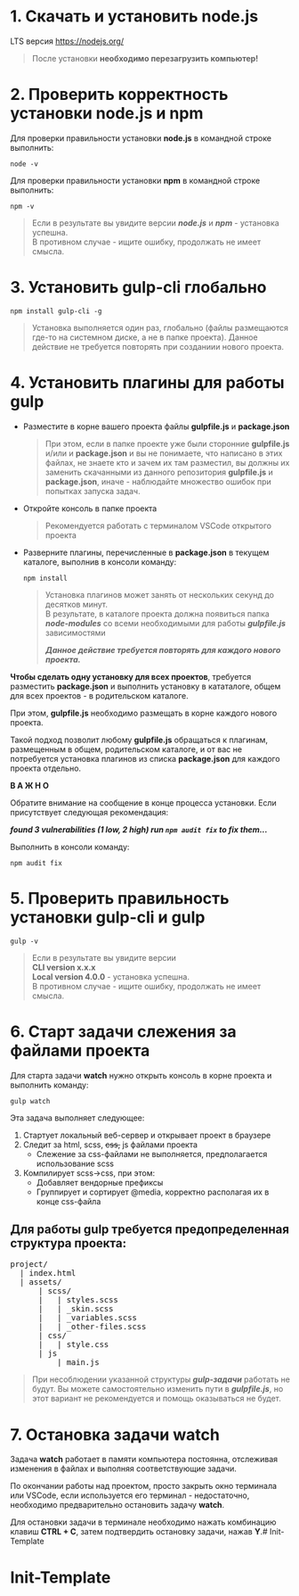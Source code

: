 # 1. Скачать и установить node.js

LTS версия https://nodejs.org/

> После установки __необходимо перезагрузить компьютер!__

# 2. Проверить корректность установки node.js и npm

Для проверки правильности установки 
**node.js**
в командной строке выполнить:

```
node -v
```

Для проверки правильности установки 
__npm__
в командной строке выполнить:

```
npm -v
```

<!-- два пробела + enter = разрыв строки -->

> Если в результате вы увидите версии ***node.js*** и ***npm*** - установка успешна.  
> В противном случае - ищите ошибку, продолжать не имеет смысла.

# 3. Установить gulp-cli глобально

```
npm install gulp-cli -g
```
> Установка выполняется один раз, глобально (файлы размещаются где-то на системном диске, а не в папке проекта). Данное действие не требуется повторять при созданиии нового проекта.

# 4. Установить плагины для работы gulp

* Разместите в корне вашего проекта файлы **gulpfile.js** и **package.json**

    > При этом, если в папке проекте уже были сторонние **gulpfile.js** и/или и **package.json** и вы не понимаете, что написано в этих файлах, не знаете кто и зачем их там разместил, вы должны их заменить скачанными из данного репозитория **gulpfile.js** и **package.json**, иначе - наблюдайте множество ошибок при попытках запуска задач.

* Откройте консоль в папке проекта

  > Рекомендуется работать с терминалом VSCode открытого проекта

* Разверните плагины, перечисленные в **package.json** в текущем каталоге, выполнив в консоли команду:

  ```
  npm install
  ```
  > Установка плагинов может занять от нескольких секунд до десятков минут.  
  > В результате, в каталоге проекта должна появиться папка ***node-modules*** со всеми необходимыми для работы ***gulpfile.js*** зависимостями
  >
  > ***Данное действие требуется повторять для каждого нового проекта.***



**Чтобы сделать одну установку для всех проектов**, требуется разместить **package.json** и выполнить установку в кататалоге, общем для всех проектов - в родительском каталоге.

При этом, **gulpfile.js** необходимо размещать в корне каждого нового проекта.

Такой подход позволит любому **gulpfile.js** обращаться к плагинам, размещенным в общем, родительском каталоге, и от вас не потребуется установка плагинов из списка **package.json** для каждого проекта отдельно.

**В А Ж Н О**

Обратите внимание на сообщение в конце процесса установки. Если присутствует следующая рекомендация:

***found 3 vulnerabilities (1 low, 2 high) run `npm audit fix` to fix them...***

Выполнить в консоли команду:
```
npm audit fix
```

# 5. Проверить правильность установки gulp-cli и gulp

```
gulp -v
```

> Если в результате вы увидите версии  
> **CLI version x.x.x**  
> **Local version 4.0.0** - установка успешна.  
> В противном случае - ищите ошибку, продолжать не имеет смысла.

# 6. Старт задачи слежения за файлами проекта

Для старта задачи **watch** нужно открыть консоль в корне проекта и выполнить команду:

```
gulp watch
```

Эта задача выполняет следующее:
1. Стартует локальный веб-сервер и открывает проект в браузере
2. Следит за html, scss, ~~css,~~ js файлами проекта
    * Слежение за css-файлами не выполняется, предполагается использование scss
3. Компилирует scss->css, при этом:
    * Добавляет вендорные префиксы
    * Группирует и сортирует @media, корректно располагая их в конце css-файла 

## Для работы gulp требуется предопределенная структура проекта:  

<pre>
project/
  | index.html
  | assets/
      | scss/
      |   | styles.scss
      |   | _skin.scss
      |   | _variables.scss
      |   | _other-files.scss
      | css/
      |   | style.css
      | js
          | main.js  
</pre>

> При несоблюдении указанной структуры ***gulp-задачи*** работать не будут. Вы можете самостоятельно изменить пути в ***gulpfile.js***, но этот вариант не рекомендуется и помощь оказываться не будет.

# 7. Остановка задачи watch

Задача **watch** работает в памяти компьютера постоянна, отслеживая изменения в файлах и выполняя соответствующие задачи.

По окончании работы над проектом, просто закрыть окно терминала или VSCode, если используется его терминал - недостаточно, необходимо предварительно остановить задачу **watch**.

Для остановки задачи в терминале необходимо нажать комбинацию клавиш **CTRL + C**, затем подтвердить остановку задачи, нажав **Y**.# Init-Template
# Init-Template
